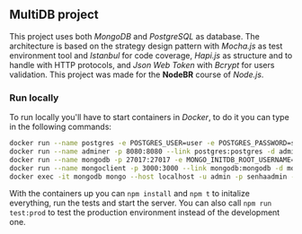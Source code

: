 ## MultiDB project
This project uses both *MongoDB* and *PostgreSQL* as database. The architecture is based on the strategy design pattern with *Mocha.js* as test environment tool and *Istanbul* for code coverage, *Hapi.js* as structure and to handle with HTTP protocols, and *Json Web Token* with *Bcrypt* for users validation. This project was made for the **NodeBR** course of *Node.js*.

### Run locally
To run locally you'll have to start containers in *Docker*, to do it you can type in the following commands: 
```sh 
docker run --name postgres -e POSTGRES_USER=user -e POSTGRES_PASSWORD=senhauser -e POSTGRES_DB=heroes -p 5432:5432 -d postgres
docker run --name adminer -p 8080:8080 --link postgres:postgres -d adminer
docker run --name mongodb -p 27017:27017 -e MONGO_INITDB_ROOT_USERNAME=admin -e MONGO_INITDB_ROOT_PASSWORD=senhaadmin -d mongo:4
docker run --name mongoclient -p 3000:3000 --link mongodb:mongodb -d mongoclient/mongoclient
docker exec -it mongodb mongo --host localhost -u admin -p senhaadmin --authenticationDatabase admin --eval "db.getSiblingDB('herois').createUser({user: 'user', pwd: 'senhauser', roles: [{role: 'readWrite', db: 'herois'}]})"
```

With the containers up you can ``npm install`` and ``npm t`` to initalize everything, run the tests and start the server. You can also call ``npm run test:prod`` to test the production environment instead of the development one.
